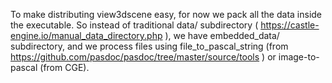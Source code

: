 To make distributing view3dscene easy, for now we pack all the data inside the executable.
So instead of traditional data/ subdirectory ( https://castle-engine.io/manual_data_directory.php ),
we have embedded_data/ subdirectory, and we process files using
file_to_pascal_string (from
https://github.com/pasdoc/pasdoc/tree/master/source/tools )
or image-to-pascal (from CGE).
